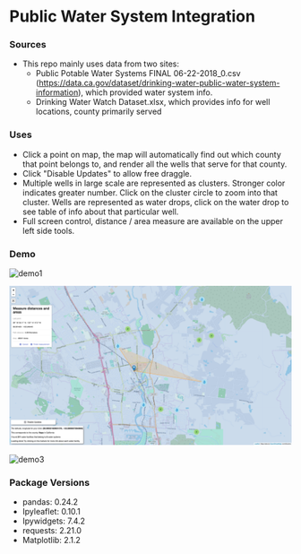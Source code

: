 Public Water System Integration
======================



### Sources

- This repo mainly uses data from two sites:
  - Public Potable Water Systems FINAL 06-22-2018_0.csv (<https://data.ca.gov/dataset/drinking-water-public-water-system-information>), which provided water system info.
  - Drinking Water Watch Dataset.xlsx, which provides info for well locations, county primarily served



### Uses

- Click a point on map, the map will automatically find out which county that point belongs to, and render all the wells that serve for that county. 
- Click "Disable Updates" to allow free draggle.
- Multiple wells in large scale are represented as clusters. Stronger color indicates greater number. Click on the cluster circle to zoom into that cluster. Wells are represented as water drops, click on the water drop to see table of info about that particular well.
- Full screen control, distance / area measure are available on the upper left side tools.



### Demo

![demo1](/images/demo1.jpg)

![demo2](/images/demo2.jpg)

![demo3](/images/demo3.jpg)



### Package Versions
- pandas: 0.24.2 
- Ipyleaflet: 0.10.1 
- Ipywidgets: 7.4.2 
- requests: 2.21.0  
- Matplotlib: 2.1.2
